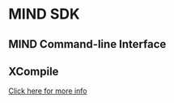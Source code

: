 # MIND SDK
## MIND Command-line Interface
## XCompile

[Click here for more info](https://www.vincross.com/developer/introduction/mind-overview)
